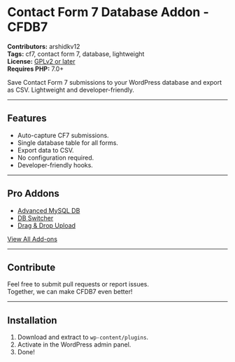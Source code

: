 # Contact Form 7 Database Addon - CFDB7

**Contributors:** arshidkv12  
**Tags:** cf7, contact form 7, database, lightweight  
**License:** [GPLv2 or later](http://www.gnu.org/licenses/gpl-2.0.html)  
**Requires PHP:** 7.0+  

Save Contact Form 7 submissions to your WordPress database and export as CSV. Lightweight and developer-friendly.

---

## Features

- Auto-capture CF7 submissions.
- Single database table for all forms.
- Export data to CSV.
- No configuration required.
- Developer-friendly hooks.

---

## Pro Addons

- [Advanced MySQL DB](https://ciphercoin.com/downloads/contact-form-7-column-base-mysql-database-addon/)  
- [DB Switcher](https://ciphercoin.com/downloads/cfdb7-database-switcher/)  
- [Drag & Drop Upload](https://ciphercoin.com/downloads/filedrop-contact-form-7/)

[View All Add-ons](https://ciphercoin.com/contact-form-7-database-cfdb7-add-ons/)

---

## Contribute

Feel free to submit pull requests or report issues.  
Together, we can make CFDB7 even better!  

---

## Installation

1. Download and extract to `wp-content/plugins`.
2. Activate in the WordPress admin panel.
3. Done!


